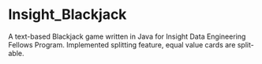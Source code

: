 Insight_Blackjack
=================
A text-based Blackjack game written in Java for Insight Data Engineering Fellows Program. 
Implemented splitting feature, equal value cards are split-able.
